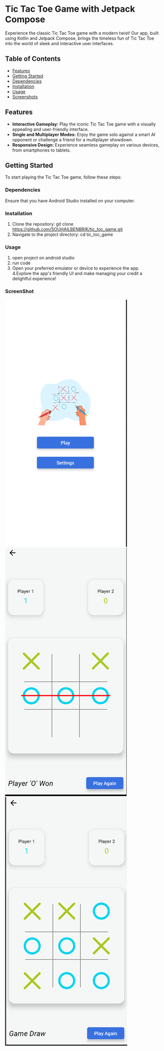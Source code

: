# Tic Tac Toe Game with Jetpack Compose

Experience the classic Tic Tac Toe game with a modern twist! Our app, built using Kotlin and Jetpack Compose, brings the timeless fun of Tic Tac Toe into the world of sleek and interactive user interfaces.

## Table of Contents

- [Features](#features)
- [Getting Started](#getting-started)
- [Dependencies](#dependencies)
- [Installation](#installation)
- [Usage](#usage)
- [Screenshots](#screenshots)

## Features

- **Interactive Gameplay:** Play the iconic Tic Tac Toe game with a visually appealing and user-friendly interface.
- **Single and Multiplayer Modes:** Enjoy the game solo against a smart AI opponent or challenge a friend for a multiplayer showdown.
- **Responsive Design:** Experience seamless gameplay on various devices, from smartphones to tablets.

## Getting Started

To start playing the Tic Tac Toe game, follow these steps:

### Dependencies

Ensure that you have Android Studio installed on your computer.

### Installation

1. Clone the repository:
   git clone https://github.com/SOUHAILBENBRIK/tic_toc_game.git
2. Navigate to the project directory:
   cd tic_toc_game

### Usage

1. open project on android studio
2. run code
3. Open your preferred emulator or device to experience the app.
4.Explore the app's friendly UI and make managing your credit a delightful experience!

### ScreenShot
![1.screenshot](https://github.com/SOUHAILBENBRIK/tic_toc_game/blob/master/screenShot/Capture.PNG)
![2.screenshot](https://github.com/SOUHAILBENBRIK/tic_toc_game/blob/master/screenShot/Capture1.PNG)
![3.screenshot](https://github.com/SOUHAILBENBRIK/tic_toc_game/blob/master/screenShot/Capture2.PNG)

